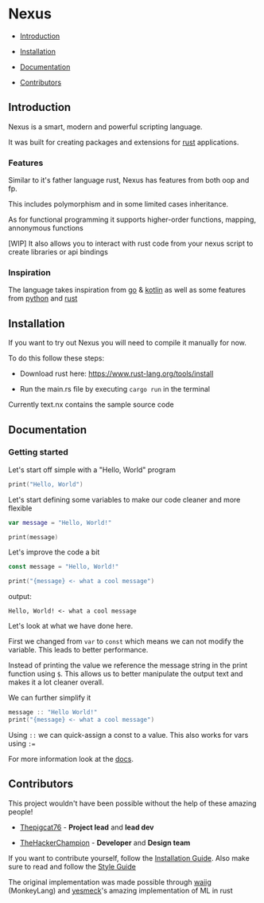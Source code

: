 # Nexus

- [Introduction](#introduction)

- [Installation](#installation)

- [Documentation](#documentation)

- [Contributors](#contributors)

## Introduction

Nexus is  a smart, modern and powerful scripting language.

It was built for creating packages and extensions for [rust](https://www.rust-lang.org/) applications.

### Features

Similar to it's father language rust, Nexus has features from both oop and fp.

This includes polymorphism and in some limited cases inheritance.

As for functional programming it supports higher-order functions, mapping, annonymous functions

[WIP] It also allows you to interact with rust code from your nexus script to create libraries or api bindings

### Inspiration

The language takes inspiration from [go](https://go.dev) & [kotlin](https://kotlinlang.org/) as well as some features from [python](https://www.python.org/) and [rust](https://www.rust-lang.org/)

## Installation

If you want to try out Nexus you will need to compile it manually for now.

To do this follow these steps:

- Download rust here: <https://www.rust-lang.org/tools/install>

- Run the main.rs file by executing `cargo run` in the terminal

Currently text.nx contains the sample source code

## Documentation

### Getting started

Let's start off simple with a "Hello, World" program

```kotlin
print("Hello, World")
```

Let's start defining some variables to make our code cleaner and more flexible

```kotlin
var message = "Hello, World!"

print(message)
```

Let's improve the code a bit

```kotlin
const message = "Hello, World!"

print("{message} <- what a cool message")
```

output:

```text
Hello, World! <- what a cool message
```

Let's look at what we have done here.

First we changed from `var` to `const` which means we can not modify the variable. This leads to better performance.

Instead of printing the value we reference the message string in the print function using `$`. This allows us to better manipulate the output text and makes it a lot cleaner overall.

We can further simplify it

```kotlin
message :: "Hello World!"
print("{message} <- what a cool message")
```

Using `::` we can quick-assign a const to a value. This also works for vars using `:=`

For more information look at the [docs](docs).

## Contributors

This project wouldn't have been possible without the help of these amazing people!

- [Thepigcat76](https://github.com/Thepigcat76) - **Project lead** and **lead dev**

- [TheHackerChampion](https://github.com/TheHackerChampion) - **Developer** and **Design team**

If you want to contribute yourself, follow the [Installation Guide](#installation). Also make sure to read and follow the [Style Guide](STYLE.md)

The original implementation was made possible through [waiig](https://interpreterbook.com/) (MonkeyLang) and [yesmeck](https://github.com/yesmeck)'s amazing implementation of ML in rust
